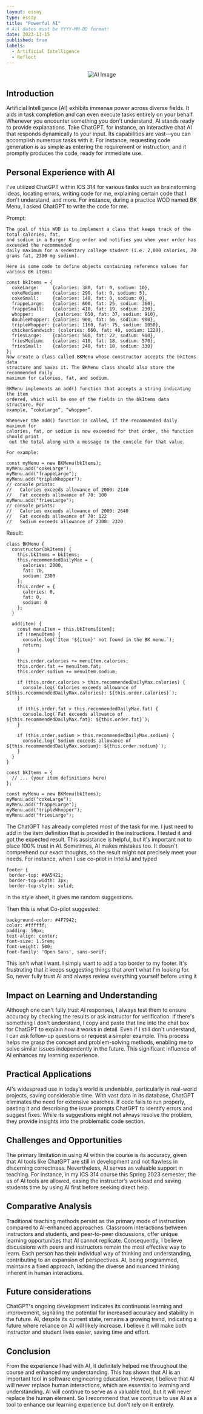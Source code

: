 ```yaml
---
layout: essay
type: essay
title: "Powerful AI"
# All dates must be YYYY-MM-DD format!
date: 2023-11-15
published: true
labels:
  - Artificial Intelligence
  - Reflect
---
```


<p style="text-align:center; ">
  <img src="./image/AI.jpg" alt="AI Image" class="img-fluid" />
</p>


## Introduction
Artificial Intelligence (AI) exhibits immense power across diverse fields. It aids in task completion and can even execute tasks entirely on your behalf. Whenever you encounter something you don't understand, AI stands ready to provide explanations. Take ChatGPT, for instance, an interactive chat AI that responds dynamically to your input. Its capabilities are vast—you can accomplish numerous tasks with it. For instance, requesting code generation is as simple as entering the requirement or instruction, and it promptly produces the code, ready for immediate use.



## Personal Experience with AI
I've utilized ChatGPT within ICS 314 for various tasks such as brainstorming ideas, locating errors, writing code for me, explaining certain code that I don't understand, and more. For instance, during a practice WOD named BK Menu, I asked ChatGPT to write the code for me.

Prompt:
```
The goal of this WOD is to implement a class that keeps track of the total calories, fat, 
and sodium in a Burger King order and notifies you when your order has exceeded the recommended 
daily maximum for a sedentary college student (i.e. 2,000 calories, 70 grams fat, 2300 mg sodium).

Here is some code to define objects containing reference values for various BK items:

const bkItems = {
  cokeLarge:     {calories: 380, fat: 0, sodium: 10},
  cokeMedium:    {calories: 290, fat: 0, sodium: 5},
  cokeSmall:     {calories: 140, fat: 0, sodium: 0},
  frappeLarge:   {calories: 600, fat: 25, sodium: 360},
  frappeSmall:   {calories: 410, fat: 19, sodium: 230},
  whopper:        {calories: 650, fat: 37, sodium: 910},
  doubleWhopper: {calories: 900, fat: 56, sodium: 980},
  tripleWhopper: {calories: 1160, fat: 75, sodium: 1050},
  chickenSandwich: {calories: 660, fat: 40, sodium: 1220},
  friesLarge:    {calories: 500, fat: 22, sodium: 900},
  friesMedium:   {calories: 410, fat: 18, sodium: 570},
  friesSmall:    {calories: 240, fat: 10, sodium: 330}
};
Now create a class called BKMenu whose constructor accepts the bkItems data 
structure and saves it. The BKMenu class should also store the recommended daily 
maximum for calories, fat, and sodium.

BKMenu implements an add() function that accepts a string indicating the item 
ordered, which will be one of the fields in the bkItems data structure. For 
example, “cokeLarge”, “whopper”.

Whenever the add() function is called, if the recommended daily maximum for 
calories, fat, or sodium is now exceeded for that order, the function should print
 out the total along with a message to the console for that value.

For example:

const myMenu = new BKMenu(bkItems);
myMenu.add("cokeLarge");
myMenu.add("frappeLarge");
myMenu.add("tripleWhopper");
// console prints:
//   Calories exceeds allowance of 2000: 2140
//   Fat exceeds allowance of 70: 100
myMenu.add("friesLarge");
// console prints:
//   Calories exceeds allowance of 2000: 2640
//   Fat exceeds allowance of 70: 122
//   Sodium exceeds allowance of 2300: 2320
```
Result:
```
class BKMenu {
  constructor(bkItems) {
    this.bkItems = bkItems;
    this.recommendedDailyMax = {
      calories: 2000,
      fat: 70,
      sodium: 2300
    };
    this.order = {
      calories: 0,
      fat: 0,
      sodium: 0
    };
  }

  add(item) {
    const menuItem = this.bkItems[item];
    if (!menuItem) {
      console.log(`Item '${item}' not found in the BK menu.`);
      return;
    }

    this.order.calories += menuItem.calories;
    this.order.fat += menuItem.fat;
    this.order.sodium += menuItem.sodium;

    if (this.order.calories > this.recommendedDailyMax.calories) {
      console.log(`Calories exceeds allowance of ${this.recommendedDailyMax.calories}: ${this.order.calories}`);
    }

    if (this.order.fat > this.recommendedDailyMax.fat) {
      console.log(`Fat exceeds allowance of ${this.recommendedDailyMax.fat}: ${this.order.fat}`);
    }

    if (this.order.sodium > this.recommendedDailyMax.sodium) {
      console.log(`Sodium exceeds allowance of ${this.recommendedDailyMax.sodium}: ${this.order.sodium}`);
    }
  }
}

const bkItems = {
  // ... (your item definitions here)
};

const myMenu = new BKMenu(bkItems);
myMenu.add("cokeLarge");
myMenu.add("frappeLarge");
myMenu.add("tripleWhopper");
myMenu.add("friesLarge");

```
The ChatGPT has already completed most of the task for me. I just need to add in the item definition that is provided in the instructions. I tested it and got the expected result. This assistance is helpful, but it's important not to place 100% trust in AI. Sometimes, AI makes mistakes too. It doesn't comprehend our exact thoughts, so the result might not precisely meet your needs. For instance, when I use co-pilot in IntelliJ and typed
```
footer {
 border-top: #0A5421;
 border-top-width: 3px;
 border-top-style: solid;
 ```
in the style sheet, it gives me random suggestions.

Then this is what Co-pilot suggested:
```
background-color: #4F7942;
color: #ffffff;
padding: 50px;
text-align: center;
font-size: 1.5rem;
font-weight: 500;
font-family: 'Open Sans', sans-serif;
```
This isn't what I want. I simply want to add a top border to my footer. It's frustrating that it keeps suggesting things that aren't what I'm looking for. So, never fully trust AI and always review everything yourself before using it

## Impact on Learning and Understanding
Although one can't fully trust AI responses, I always test them to ensure accuracy by checking the results or ask instructor for verification. If there's something I don't understand, I copy and paste that line into the chat box for ChatGPT to explain how it works in detail. Even if I still don't understand, I can ask follow-up questions or request a simpler example. This process helps me grasp the concept and problem-solving methods, enabling me to solve similar issues independently in the future. This significant influence of AI enhances my learning experience.

## Practical Applications
AI's widespread use in today’s world is undeniable, particularly in real-world projects, saving considerable time. With vast data in its database, ChatGPT eliminates the need for extensive searches. If code fails to run properly, pasting it and describing the issue prompts ChatGPT to identify errors and suggest fixes. While its suggestions might not always resolve the problem, they provide insights into the problematic code section.

## Challenges and Opportunities
The primary limitation in using AI within the course is its accuracy, given that AI tools like ChatGPT are still in development and not flawless in discerning correctness. Nevertheless, AI serves as valuable support in teaching. For instance, in my ICS 314 course this Spring 2023 semester, the us of AI tools are allowed, easing the instructor’s workload and saving students time by using AI first before seeking direct help.

## Comparative Analysis
Traditional teaching methods persist as the primary mode of instruction compared to AI-enhanced approaches. Classroom interactions between instructors and students, and peer-to-peer discussions, offer unique learning opportunities that AI cannot replicate. Consequently, I believe discussions with peers and instructors remain the most effective way to learn. Each person has their individual way of thinking and understanding, contributing to an expansion of perspectives. AI, being programmed, maintains a fixed approach, lacking the diverse and nuanced thinking inherent in human interactions.

## Future considerations
ChatGPT's ongoing development indicates its continuous learning and improvement, signaling the potential for increased accuracy and stability in the future. AI, despite its current state, remains a growing trend, indicating a future where reliance on AI will likely increase. I believe it will make both instructor and student lives easier, saving time and effort. 

## Conclusion
From the experience I had with AI, it definitely helped me throughout the course and enhanced my understanding. This has shown that AI is an important tool in software engineering education. However, I believe that AI will never replace human interactions, which are essential to learning and understanding. AI will continue to serve as a valuable tool, but it will never replace the human element. So I recommend that we continue to use AI as a tool to enhance our learning experience but don't rely on it entirely.
